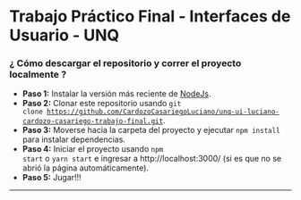 # Trabajo Práctico Final - Interfaces de Usuario - UNQ

### ¿ Cómo descargar el repositorio y correr el proyecto localmente ? 
* **Paso 1:** Instalar la versión más reciente de [NodeJs](https://nodejs.org/es/).
* **Paso 2:** Clonar este repositorio usando <code>git clone https://github.com/CardozoCasariegoLuciano/unq-ui-luciano-cardozo-casariego-trabajo-final.git</code>.
* **Paso 3:** Moverse hacia la carpeta del proyecto y ejecutar <code>npm install</code> para instalar dependencias.
* **Paso 4:** Iniciar el proyecto usando <code>npm start</code> o <code>yarn start</code> e ingresar a http://localhost:3000/ (si es que no se abrió la página automáticamente).
* **Paso 5:** Jugar!!!
___

